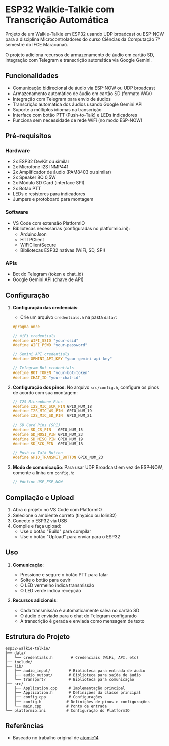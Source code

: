 # ESP32 Walkie-Talkie com Transcrição Automática

Projeto de um Walkie-Talkie em ESP32 usando UDP broadcast ou ESP-NOW para a disciplina Microcontroladores do curso Ciências da Computação 7º semestre do IFCE Maracanaú.

O projeto adiciona recursos de armazenamento de áudio em cartão SD, integração com Telegram e transcrição automática via Google Gemini.

## Funcionalidades

- Comunicação bidirecional de áudio via ESP-NOW ou UDP broadcast
- Armazenamento automático de áudio em cartão SD (formato WAV)
- Integração com Telegram para envio de áudios
- Transcrição automática dos áudios usando Google Gemini API
- Suporte a múltiplos idiomas na transcrição
- Interface com botão PTT (Push-to-Talk) e LEDs indicadores
- Funciona sem necessidade de rede WiFi (no modo ESP-NOW)

## Pré-requisitos

### Hardware

- 2x ESP32 DevKit ou similar
- 2x Microfone I2S INMP441
- 2x Amplificador de áudio (PAM8403 ou similar)
- 2x Speaker 8Ω 0,5W
- 2x Módulo SD Card (interface SPI)
- 2x Botão PTT
- LEDs e resistores para indicadores
- Jumpers e protoboard para montagem

### Software

- VS Code com extensão PlatformIO
- Bibliotecas necessárias (configuradas no platformio.ini):
  - ArduinoJson
  - HTTPClient
  - WiFiClientSecure
  - Bibliotecas ESP32 nativas (WiFi, SD, SPI)

### APIs

- Bot do Telegram (token e chat_id)
- Google Gemini API (chave de API)

## Configuração

1. **Configuração das credenciais**:
   - Crie um arquivo `credentials.h` na pasta `data/`:

   ```cpp
   #pragma once

   // WiFi credentials
   #define WIFI_SSID "your-ssid"
   #define WIFI_PSWD "your-password"

   // Gemini API credentials
   #define GEMINI_API_KEY "your-gemini-api-key"

   // Telegram Bot credentials
   #define BOT_TOKEN "your-bot-token"
   #define CHAT_ID "your-chat-id"
   ```

2. **Configuração dos pinos**:
   No arquivo `src/config.h`, configure os pinos de acordo com sua montagem:

   ```cpp
   // I2S Microphone Pins
   #define I2S_MIC_SCK_PIN GPIO_NUM_18
   #define I2S_MIC_WS_PIN  GPIO_NUM_19
   #define I2S_MIC_SD_PIN  GPIO_NUM_21

   // SD Card Pins (SPI)
   #define SD_CS_PIN   GPIO_NUM_15
   #define SD_MOSI_PIN GPIO_NUM_23
   #define SD_MISO_PIN GPIO_NUM_19
   #define SD_SCK_PIN  GPIO_NUM_18

   // Push to Talk Button
   #define GPIO_TRANSMIT_BUTTON GPIO_NUM_23
   ```

3. **Modo de comunicação**:
   Para usar UDP Broadcast em vez de ESP-NOW, comente a linha em `config.h`:

   ```cpp
   // #define USE_ESP_NOW
   ```

## Compilação e Upload

1. Abra o projeto no VS Code com PlatformIO
2. Selecione o ambiente correto (tinypico ou lolin32)
3. Conecte o ESP32 via USB
4. Compile e faça upload:
   - Use o botão "Build" para compilar
   - Use o botão "Upload" para enviar para o ESP32

## Uso

1. **Comunicação**:
   - Pressione e segure o botão PTT para falar
   - Solte o botão para ouvir
   - O LED vermelho indica transmissão
   - O LED verde indica recepção

2. **Recursos adicionais**:
   - Cada transmissão é automaticamente salva no cartão SD
   - O áudio é enviado para o chat do Telegram configurado
   - A transcrição é gerada e enviada como mensagem de texto

## Estrutura do Projeto

```plaintext
esp32-walkie-talkie/
├── data/
│   └── credentials.h        # Credenciais (WiFi, API, etc)
├── include/
├── lib/
│   ├── audio_input/        # Biblioteca para entrada de áudio
│   ├── audio_output/       # Biblioteca para saída de áudio
│   └── transport/          # Biblioteca para comunicação
├── src/
│   ├── Application.cpp     # Implementação principal
│   ├── Application.h       # Definições da classe principal
│   ├── config.cpp          # Configurações
│   ├── config.h           # Definições de pinos e configurações
│   └── main.cpp           # Ponto de entrada
└── platformio.ini         # Configuração do PlatformIO
```

## Referências

- Baseado no trabalho original de [atomic14](https://github.com/atomic14/esp32-walkie-talkie)
